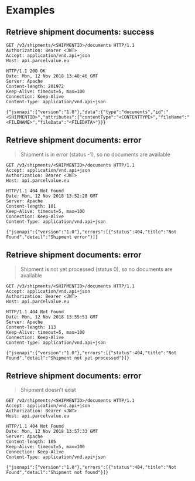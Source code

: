 # Examples

## Retrieve shipment documents: success

```
GET /v3/shipments/<SHIPMENTID>/documents HTTP/1.1
Authorization: Bearer <JWT>
Accept: application/vnd.api+json
Host: api.parcelvalue.eu

HTTP/1.1 200 OK
Date: Mon, 12 Nov 2018 13:48:46 GMT
Server: Apache
Content-length: 201972
Keep-Alive: timeout=5, max=100
Connection: Keep-Alive
Content-Type: application/vnd.api+json

{"jsonapi":{"version":"1.0"},"data":{"type":"documents","id":"<SHIPMENTID>","attributes":{"contentType":"<CONTENTTYPE>","fileName":"<FILENAME>","fileData":"<FILEDATA>"}}}
```

## Retrieve shipment documents: error
> Shipment is in error (status -1), so no documents are  available

```
GET /v3/shipments/<SHIPMENTID>/documents HTTP/1.1
Accept: application/vnd.api+json
Authorization: Bearer <JWT>
Host: api.parcelvalue.eu

HTTP/1.1 404 Not Found
Date: Mon, 12 Nov 2018 13:52:28 GMT
Server: Apache
Content-length: 101
Keep-Alive: timeout=5, max=100
Connection: Keep-Alive
Content-Type: application/vnd.api+json

{"jsonapi":{"version":"1.0"},"errors":[{"status":404,"title":"Not Found","detail":"Shipment error"}]}
```

## Retrieve shipment documents: error
> Shipment is not yet processed (status 0), so no documents are  available

```
GET /v3/shipments/<SHIPMENTID>/documents HTTP/1.1
Accept: application/vnd.api+json
Authorization: Bearer <JWT>
Host: api.parcelvalue.eu

HTTP/1.1 404 Not Found
Date: Mon, 12 Nov 2018 13:55:51 GMT
Server: Apache
Content-length: 113
Keep-Alive: timeout=5, max=100
Connection: Keep-Alive
Content-Type: application/vnd.api+json

{"jsonapi":{"version":"1.0"},"errors":[{"status":404,"title":"Not Found","detail":"Shipment not yet processed"}]}
```

## Retrieve shipment documents: error
> Shipment doesn't exist

```
GET /v3/shipments/<SHIPMENTID>/documents HTTP/1.1
Accept: application/vnd.api+json
Authorization: Bearer <JWT>
Host: api.parcelvalue.eu

HTTP/1.1 404 Not Found
Date: Mon, 12 Nov 2018 13:57:33 GMT
Server: Apache
Content-length: 105
Keep-Alive: timeout=5, max=100
Connection: Keep-Alive
Content-Type: application/vnd.api+json

{"jsonapi":{"version":"1.0"},"errors":[{"status":404,"title":"Not Found","detail":"Shipment not found"}]}
```
